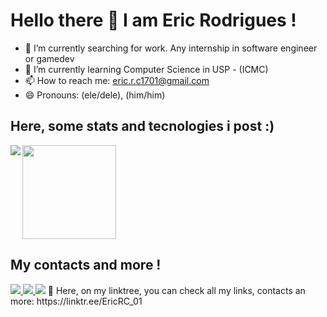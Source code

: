 # Hello there 👋 I am Eric Rodrigues ! 

- 🔭 I’m currently searching for work. Any internship in software engineer or gamedev
- 🌱 I’m currently learning Computer Science in USP - (ICMC) 
- 📫 How to reach me: eric.r.c1701@gmail.com
- 😄 Pronouns: (ele/dele), (him/him)

## Here, some stats and tecnologies i post :)
 <div style="display: inline-block" >
    <a href="https://github.com/EricRC-01">
      <img src="https://github-readme-stats.vercel.app/api?username=EricRC-01&show_icons=true&theme=merko&include_all_commits=true&count_private=true%22"/>      
      <img height="150em" align="right" src="https://github-readme-stats.vercel.app/api/top-langs/?username=EricRC-01&layout=compact&theme=gotham"/>   
  </a>  
 
  </div>  
  

## My contacts and more !
 <div style="display: inline-block">
   <a href="//www.instagram.com/ericrc_01" target="_blank">
    <img src="https://img.shields.io/badge/-Instagram-%23E4405F?style=for-the-badge&logo=instagram&logoColor=white" target="_blank">
   </a>
   
   <a href = "mailto:eric.r.c@usp.br">
    <img src="https://img.shields.io/badge/-Gmail-%23333?style=for-the-badge&logo=gmail&logoColor=white" target="_blank">
   </a>
 
   <a href="https://www.linkedin.com/in/eric-rodrigues-610460210/" target="_blank">
    <img src="https://img.shields.io/badge/-LinkedIn-%230077B5?style=for-the-badge&logo=linkedin&logoColor=white" target="_blank">
   </a> 
</div>
🌲 Here, on my linktree, you can check all my links, contacts an more: https://linktr.ee/EricRC_01
    
  
  
  
